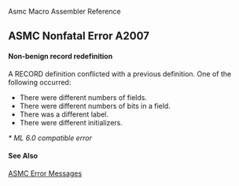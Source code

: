 Asmc Macro Assembler Reference

## ASMC Nonfatal Error A2007

#### Non-benign record redefinition

A RECORD definition conflicted with a previous definition. One of the following occurred:

- There were different numbers of fields.
- There were different numbers of bits in a field.
- There was a different label.
- There were different initializers.

_* ML 6.0 compatible error_

#### See Also

[ASMC Error Messages](readme.md)